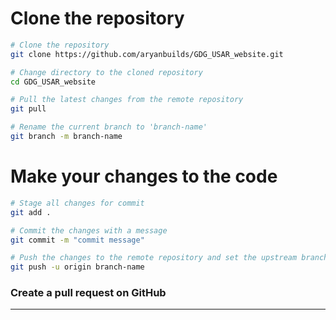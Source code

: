 # Clone the repository
```bash
# Clone the repository
git clone https://github.com/aryanbuilds/GDG_USAR_website.git
```

```bash
# Change directory to the cloned repository
cd GDG_USAR_website
```

```bash
# Pull the latest changes from the remote repository
git pull
```

```bash
# Rename the current branch to 'branch-name'
git branch -m branch-name
```


# Make your changes to the code


```bash
# Stage all changes for commit
git add .
```

```bash
# Commit the changes with a message
git commit -m "commit message"
```

```bash
# Push the changes to the remote repository and set the upstream branch
git push -u origin branch-name
```


### Create a pull request on GitHub
---